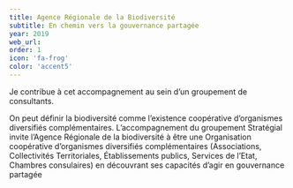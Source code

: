 ```yaml
---
title: Agence Régionale de la Biodiversité 
subtitle: En chemin vers la gouvernance partagée 
year: 2019
web_url: 
order: 1
icon: 'fa-frog'
color: 'accent5'
---
```


Je contribue à cet accompagnement au sein d’un groupement de consultants.

On peut définir la biodiversité comme l’existence coopérative d’organismes diversifiés complémentaires. L’accompagnement du groupement Stratégial invite l’Agence Régionale de la biodiversité à être une Organisation coopérative d’organismes diversifiés complémentaires (Associations, Collectivités Territoriales, Établissements publics, Services de l’Etat, Chambres consulaires) en découvrant ses capacités d’agir en gouvernance partagée
